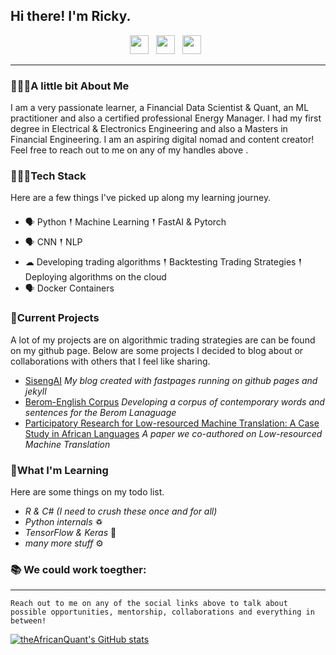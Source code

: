 ## Hi there! I'm Ricky.

<p align='center'>
<a href="mailto:ricky.macharm@gmail.com"><img height="30" src="https://raw.githubusercontent.com/iansmathew/iansmathew/master/assets/icon_email.png"></a>&nbsp;&nbsp;
<a href="https://www.linkedin.com/in/theafricanquant/"><img height="30" src="https://raw.githubusercontent.com/iansmathew/iansmathew/master/assets/icon_linkedin.png"></a>&nbsp;&nbsp;
<a href="https://twitter.com/theAfricanQuant"><img height="30" src="https://raw.githubusercontent.com/iansmathew/iansmathew/master/assets/icon_twitter.png"></a>&nbsp;&nbsp;
</p>

---

### 🙋🏽‍♂️A little bit About Me

<p> I am a very passionate learner, a Financial Data Scientist & Quant, an ML practitioner and also a certified professional Energy Manager. I had my first degree in Electrical & Electronics Engineering and also a Masters in Financial Engineering. I am an aspiring digital nomad and content creator! Feel free to reach out to me on any of my handles above .
</p>

### 👨🏽‍💻Tech Stack

<p>
Here are a few things I've picked up along my learning journey.
</p>

- 🗣 Python 𒑰 Machine Learning 𒑰 FastAI & Pytorch
- 🗣 CNN 𒑰 NLP
- ☁ Developing trading algorithms 𒑰 Backtesting Trading Strategies 𒑰 Deploying algorithms on the cloud
- 🗣 Docker Containers

### 🚧Current Projects

<p>
A lot of my projects are on algorithmic trading strategies are can be found on my github page. Below are some projects I decided to blog about or collaborations with others that I feel like sharing.

- <a href="https://SisengAI.com">SisengAI</a> _My blog created with fastpages running on github pages and jekyll_
- <a href="https://docs.google.com/spreadsheets/d/1pNDy2Nol-j1bJacxQvrGgwZXwLmo_H5SyZR76jd8LUk/edit?usp=sharing">Berom-English Corpus</a> _Developing a corpus of contemporary words and sentences for the Berom Lanaguage_
- <a href="https://www.researchgate.net/publication/347235065_Participatory_Research_for_Low-resourced_Machine_Translation_A_Case_Study_in_African_Languages/citations?latestCitations=PB%3A355365230">Participatory Research for Low-resourced Machine Translation: A Case Study in African Languages</a> _A paper we co-authored on Low-resourced Machine Translation_
</p>

### 🌱What I'm Learning

Here are some things on my todo list.

- _R & C# (I need to crush these once and for all)_
- _Python internals_ ♽
- _TensorFlow & Keras_ 🤖
- _many more stuff_ ⚙️


### 📚 We could work toegther:



---

`Reach out to me on any of the social links above to talk about possible opportunities, mentorship, collaborations and everything in between!`


[![theAfricanQuant's GitHub stats](https://github-readme-stats.vercel.app/api?username=theAfricanQuant&count_private=true)](https://github.com/theAfricanQuant/github-readme-stats)
